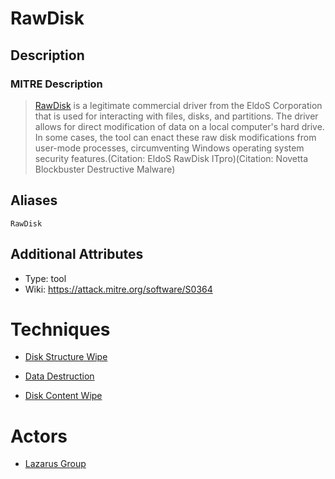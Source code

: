 
# RawDisk

## Description

### MITRE Description

> [RawDisk](https://attack.mitre.org/software/S0364) is a legitimate commercial driver from the EldoS Corporation that is used for interacting with files, disks, and partitions. The driver allows for direct modification of data on a local computer's hard drive. In some cases, the tool can enact these raw disk modifications from user-mode processes, circumventing Windows operating system security features.(Citation: EldoS RawDisk ITpro)(Citation: Novetta Blockbuster Destructive Malware)

## Aliases

```
RawDisk
```

## Additional Attributes

* Type: tool
* Wiki: https://attack.mitre.org/software/S0364

# Techniques


* [Disk Structure Wipe](../techniques/Disk-Structure-Wipe.md)

* [Data Destruction](../techniques/Data-Destruction.md)
    
* [Disk Content Wipe](../techniques/Disk-Content-Wipe.md)
    

# Actors


* [Lazarus Group](../actors/Lazarus-Group.md)

